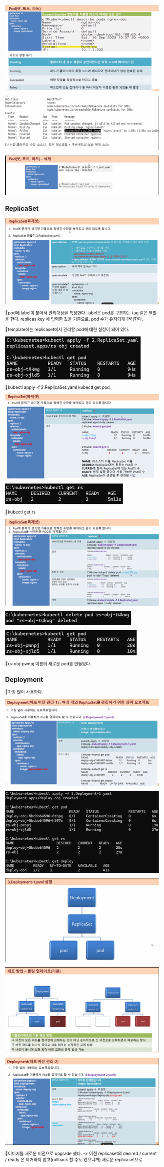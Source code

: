 ![](../image/Pasted%20image%2020240509091750.png)

![](../image/Pasted%20image%2020240509092111.png)

![](../image/Pasted%20image%2020240509092703.png)

## ReplicaSet
![](../image/Pasted%20image%2020240509092801.png)

📌pod에 label이 붙어서 관리대상을 특정한다. label은 pod를 구분하는 tag 같은 역할을 한다. replicas key 에 입력한 값을 기준으로, pod 수가 유지되게 관리한다.

📌template에는 replicaset에서 관리할 pod에 대한 설정이 되어 있다.

![](../image/Pasted%20image%2020240509094008.png)

📌kubectl apply -f 2.ReplicaSet.yaml
kubectl get pod

![](../image/Pasted%20image%2020240509094303.png)

![](../image/Pasted%20image%2020240509094353.png)

📌kubectl get rs

![](../image/Pasted%20image%2020240509094802.png)

![](../image/Pasted%20image%2020240509094852.png)

![](../image/Pasted%20image%2020240509094942.png)

📌rs-obj-pwnpj 이름의 새로운 pod를 만들었다.


## Deployment

📌가장 많이 사용한다.

![](../image/Pasted%20image%2020240509100319.png)

![](../image/Pasted%20image%2020240509100717.png)

 ![](../image/Pasted%20image%2020240509101235.png)

![](../image/Pasted%20image%2020240509101251.png)

![](../image/Pasted%20image%2020240509101309.png)

📌이미지를 새로운 버전으로 upgrade 했다.  -> 이전 replicaset의 desired / current / ready 은 제거하지 않고(rollback 할 수도 있으니까) 새로운 replicaset으로 